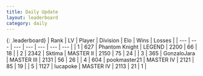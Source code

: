 ```yaml
---
title: Daily Update
layout: leaderboard
category: daily
---
```


{: .leaderboard}
| Rank | LV | Player | Division | Elo | Wins | Losses |
| --- | --- | --- | --- | --- | --- | --- |
| <span data-change="0">1</span> | 627 | <span title="ID: 742939">Phantom Knight</span> | LEGEND | <span data-change="18">2200</span> | <span data-change="3">66</span> | <span data-change="0">18</span> |
| <span data-change="0">2</span> | 2342 | <span title="ID: 353063">Sktima</span> | MASTER II | <span data-change="0">2150</span> | <span data-change="0">75</span> | <span data-change="0">24</span> |
| <span data-change="0">3</span> | 365 | <span title="ID: 650626">GonzaloJara</span> | MASTER III | <span data-change="6">2131</span> | <span data-change="4">56</span> | <span data-change="3">26</span> |
| <span data-change="1">4</span> | 604 | <span title="ID: 652474">pookmaster21</span> | MASTER IV | <span data-change="18">2121</span> | <span data-change="1">85</span> | <span data-change="0">19</span> |
| <span data-change="15">5</span> | 1127 | <span title="ID: 41925">lucapoke</span> | MASTER IV | <span data-change="101">2113</span> | <span data-change="8">21</span> | <span data-change="0">1</span> |